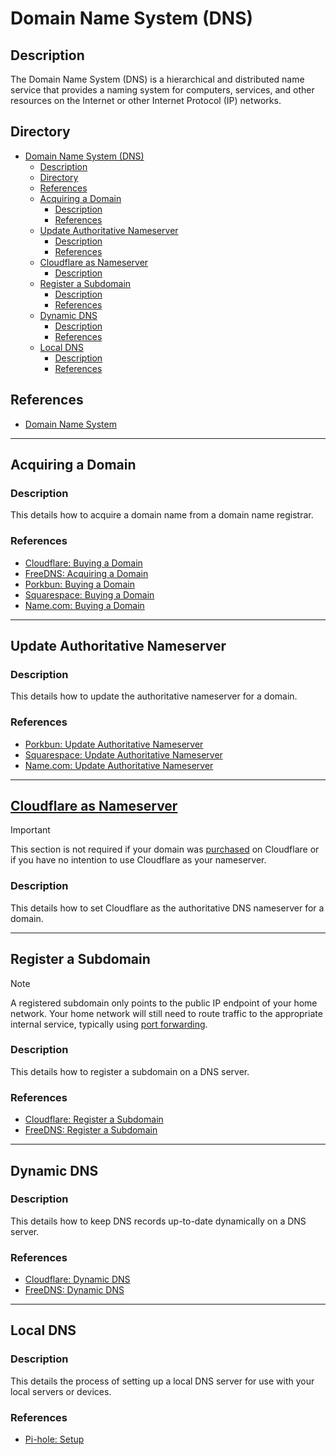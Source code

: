 # Domain Name System (DNS)

## Description

The Domain Name System (DNS) is a hierarchical and distributed name service that provides a naming system for computers, services, and other resources on the Internet or other Internet Protocol (IP) networks.

## Directory

- [Domain Name System (DNS)](#domain-name-system-dns)
  - [Description](#description)
  - [Directory](#directory)
  - [References](#references)
  - [Acquiring a Domain](#acquiring-a-domain)
    - [Description](#description-1)
    - [References](#references-1)
  - [Update Authoritative Nameserver](#update-authoritative-nameserver)
    - [Description](#description-2)
    - [References](#references-2)
  - [Cloudflare as Nameserver](#cloudflare-as-nameserver)
    - [Description](#description-3)
  - [Register a Subdomain](#register-a-subdomain)
    - [Description](#description-4)
    - [References](#references-3)
  - [Dynamic DNS](#dynamic-dns)
    - [Description](#description-5)
    - [References](#references-4)
  - [Local DNS](#local-dns)
    - [Description](#description-6)
    - [References](#references-5)

## References

- [Domain Name System](https://en.wikipedia.org/wiki/Domain_Name_System)

---

## Acquiring a Domain

### Description

This details how to acquire a domain name from a domain name registrar.

### References

- [Cloudflare: Buying a Domain](cloudflare.md#buying-a-domain)
- [FreeDNS: Acquiring a Domain](freedns.md#acquiring-a-domain)
- [Porkbun: Buying a Domain](porkbun.md#buying-a-domain)
- [Squarespace: Buying a Domain](squarespace.md#buying-a-domain)
- [Name.com: Buying a Domain](name.com.md#buying-a-domain)

---

## Update Authoritative Nameserver

### Description

This details how to update the authoritative nameserver for a domain.

### References

- [Porkbun: Update Authoritative Nameserver](porkbun.md#update-authoritative-nameserver)
- [Squarespace: Update Authoritative Nameserver](squarespace.md#update-authoritative-nameserver)
- [Name.com: Update Authoritative Nameserver](name.com.md#update-authoritative-nameserver)

---

## [Cloudflare as Nameserver](cloudflare.md#cloudflare-as-nameserver)

> [!IMPORTANT]  
> This section is not required if your domain was [purchased](#acquiring-a-domain) on Cloudflare or if you have no intention to use Cloudflare as your nameserver.

### Description

This details how to set Cloudflare as the authoritative DNS nameserver for a domain.

---

## Register a Subdomain

> [!NOTE]  
> A registered subdomain only points to the public IP endpoint of your home network. Your home network will still need to route traffic to the appropriate internal service, typically using [port forwarding](router.md#port-forwarding).

### Description

This details how to register a subdomain on a DNS server.

### References

- [Cloudflare: Register a Subdomain](cloudflare.md#register-a-subdomain)
- [FreeDNS: Register a Subdomain](freedns.md#register-a-subdomain)

---

## Dynamic DNS

### Description

This details how to keep DNS records up-to-date dynamically on a DNS server.

### References

- [Cloudflare: Dynamic DNS](cloudflare.md#dynamic-dns)
- [FreeDNS: Dynamic DNS](freedns.md#dynamic-dns)

---

## Local DNS

### Description

This details the process of setting up a local DNS server for use with your local servers or devices.

### References

- [Pi-hole: Setup](pi-hole.md#setup)
